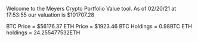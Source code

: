 Welcome to the Meyers Crypto Portfolio Value tool. 
As of 02/20/21 at 17:53:55 our valuation is $101707.28 

BTC Price = $56176.37
 ETH Price = $1923.46
BTC Holdings = 0.98BTC
 ETH holdings = 24.255477532ETH 
